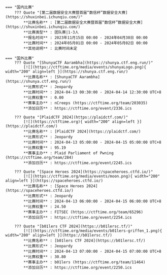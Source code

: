     === "国内比赛"
        ??? Quote "[第二届数据安全大赛暨首届“数信杯”数据安全大赛](https://shuxinbei.ichunqiu.com/)"  
            **比赛名称** : [第二届数据安全大赛暨首届“数信杯”数据安全大赛](https://shuxinbei.ichunqiu.com/)  
            **比赛类型** : 团队赛|1-3人  
            **报名时间** : 2023年11月15日 00:00 - 2024年04月30日 00:00  
            **比赛时间** : 2024年05月01日 00:00 - 2024年05月02日 00:00  
            **其他说明** : 比赛时间未定  
                
    === "国外比赛"
        ??? Quote "[ShunyaCTF Aarambha](https://shunya.ctf.eng.run/)"  
            [![](https://ctftime.org/media/events/shunyaLogo.png){ width="200" align=left }](https://shunya.ctf.eng.run/)  
            **比赛名称** : [ShunyaCTF Aarambha](https://shunya.ctf.eng.run/)  
            **比赛形式** : Jeopardy  
            **比赛时间** : 2024-04-13 00:30:00 - 2024-04-14 12:30:00 UTC+8  
            **比赛权重** : 0.00  
            **赛事主办** : nCreeps (https://ctftime.org/team/203035)  
            **添加日历** : https://ctftime.org/event/2336.ics  
            
        ??? Quote "[PlaidCTF 2024](https://plaidctf.com/)"  
            [![](https://ctftime.org){ width="200" align=left }](https://plaidctf.com/)  
            **比赛名称** : [PlaidCTF 2024](https://plaidctf.com/)  
            **比赛形式** : Jeopardy  
            **比赛时间** : 2024-04-13 05:00:00 - 2024-04-15 05:00:00 UTC+8  
            **比赛权重** : 95.19  
            **赛事主办** : Plaid Parliament of Pwning (https://ctftime.org/team/284)  
            **添加日历** : https://ctftime.org/event/2245.ics  
            
        ??? Quote "[Space Heroes 2024](https://spaceheroes.ctfd.io/)"  
            [![](https://ctftime.org/media/events/moon.png){ width="200" align=left }](https://spaceheroes.ctfd.io/)  
            **比赛名称** : [Space Heroes 2024](https://spaceheroes.ctfd.io/)  
            **比赛形式** : Jeopardy  
            **比赛时间** : 2024-04-13 06:00:00 - 2024-04-15 06:00:00 UTC+8  
            **比赛权重** : 24.50  
            **赛事主办** : FITSEC (https://ctftime.org/team/65296)  
            **添加日历** : https://ctftime.org/event/2254.ics  
            
        ??? Quote "[b01lers CTF 2024](https://b01lersc.tf/)"  
            [![](https://ctftime.org/media/events/b01lers-griffen_1.png){ width="200" align=left }](https://b01lersc.tf/)  
            **比赛名称** : [b01lers CTF 2024](https://b01lersc.tf/)  
            **比赛形式** : Jeopardy  
            **比赛时间** : 2024-04-13 07:00:00 - 2024-04-15 07:00:00 UTC+8  
            **比赛权重** : 30.80  
            **赛事主办** : b01lers (https://ctftime.org/team/11464)  
            **添加日历** : https://ctftime.org/event/2250.ics  
            
